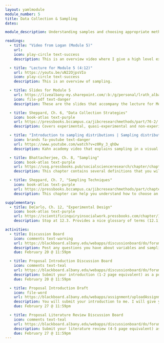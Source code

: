 ```yaml
---
layout: yamlmodule
module_number: 5
title: Data Collection & Sampling
dates:

module_description: Understanding samples and choosing appropriate methods to collect data are key to well done research studies.

readings:
  - title: "Video from Logan (Module 5)"
    url:
    icon: play-circle text-success
    description: This is an overview video where I give a high level explanation of the readings and describe this week's tasks.

  - title: "Lecture for Module 5 (4:12)"
    url: https://youtu.be/uN22OjpsVIo
    icon: play-circle text-success
    description: This is an overview of sampling.

  - title: Slides for Module 5
    url: https://livealbany-my.sharepoint.com/:b:/g/personal/lrath_albany_edu/EYjlklygGoxJnOWNp7c5mhEBlrZrsfc8zec6aazeqTHwLA?e=82WdZB
    icon: file-pdf text-danger
    description: These are the slides that accompany the lecture for Module 5.e

  - title: Sheppard, Ch. 6, "Data Collection Strategies"
    icon: book-atlas text-purple
    url: https://pressbooks.bccampus.ca/jibcresearchmethods/part/76-2/
    description: Covers experimental, quasi-experimental and non-experimental designs.

  - title: "Introduction to sampling distributions | Sampling distributions | AP Statistics | Khan Academy (7:17)"
    icon: brands fa-youtube text-danger
    url: https://www.youtube.com/watch?v=z0Ry_3_qhDw
    description: Kahn academy video that explains sampling in a visual way.

  - title: Bhattacherjee, Ch. 8, "Sampling"
    icon: book-atlas text-purple
    url: https://usq.pressbooks.pub/socialscienceresearch/chapter/chapter-8-sampling/
    description: This chapter contains several definitions that you will need as you read and decipher other articles.

  - title: Sheppard, Ch. 7, "Sampling Techniques"
    icon: book-atlas text-purple
    url: https://pressbooks.bccampus.ca/jibcresearchmethods/part/chapter-7-sampling-techniques/
    description: This chapter can help you understand how to choose an accurate sample and provides different ways of explaining the same content as Bhattacherjee's chapter.

supplementary:
  - title: DeCarlo, Ch. 12, "Experimental Design"
    icon: book-atlas text-purple
    url: https://scientificinquiryinsocialwork.pressbooks.com/chapter/12-0-chapter-introduction/
    description: Stop at 12.3. Provides a nice glossary of terms (12.1) and a great description of internal and external validity (12.3)

activities:
  - title: Discussion Board
    icon: comments text-warning
    url: https://blackboard.albany.edu/webapps/discussionboard/do/forum?action=list_threads&course_id=_174705_1&nav=discussion_board_entry&conf_id=_283757_1&forum_id=_613443_1
    description: Post any questions you have about variables and sampling to the discussion board.
    due: February 20 @ 11:59pm

  - title: Proposal Introduction Discussion Board
    icon: comments text-teal
    url: https://blackboard.albany.edu/webapps/discussionboard/do/forum?action=list_threads&course_id=_174705_1&nav=discussion_board_entry&conf_id=_283757_1&forum_id=_613515_1
    description: Submit your introduction (1-2 page equivalent) as a post. Copy and paste your content directly into the discussion board. Include your references at the end.
    due: February 20 @ 11:59pm

  - title: Proposal Introduction Draft
    icon: file-word
    url: https://blackboard.albany.edu/webapps/assignment/uploadAssignment?content_id=_7859513_1&course_id=_174705_1&group_id=&mode=cpview
    description: You will submit your introduction to me. I will give you feedback and then you will re-submit it as an additional attempt.
    due: February 27 @ 11:59pm

  - title: Proposal Literature Review Discussion Board
    icon: comments text-teal
    url: https://blackboard.albany.edu/webapps/discussionboard/do/forum?action=list_threads&course_id=_174705_1&nav=discussion_board_entry&conf_id=_283757_1&forum_id=_613516_1
    description: Submit your literature review (4-5 page equivalent) as a post. Copy and paste your content directly into the discussion board. Include your references at the end.
    due: February 27 @ 11:59pm
---
```

